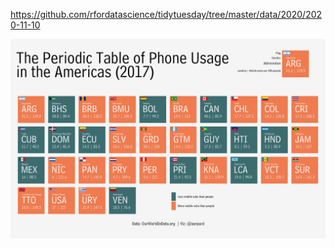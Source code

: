 https://github.com/rfordatascience/tidytuesday/tree/master/data/2020/2020-11-10

![alt text](https://github.com/apurdy/TidyTuesday/blob/master/2020-46/tidytuesday_2020_46_PhonesTable.png)
